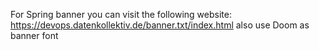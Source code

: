 For Spring banner you can visit the following website: https://devops.datenkollektiv.de/banner.txt/index.html
also use Doom as banner font